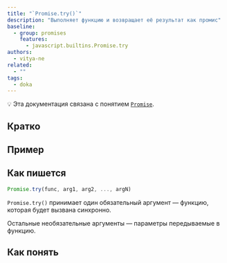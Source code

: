 ```yaml
---
title: "`Promise.try()`"
description: "Выполняет функцию и возвращает её результат как промис"
baseline:
  - group: promises
    features:
      - javascript.builtins.Promise.try
authors:
  - vitya-ne
related:
  - ""
tags:
  - doka
---
```


<aside>

💡 Эта документация связана с понятием [`Promise`](/js/promise/).

</aside>

## Кратко



## Пример


## Как пишется

```js
Promise.try(func, arg1, arg2, ..., argN)
```
`Promise.try()` принимает один обязательный аргумент — функцию, которая будет вызвана синхронно.

Остальные необязательные аргументы — параметры передываемые в функцию.

## Как понять

